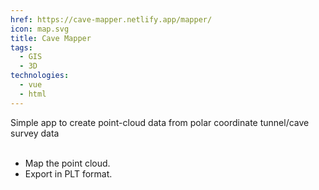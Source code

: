 ```yaml
---
href: https://cave-mapper.netlify.app/mapper/
icon: map.svg
title: Cave Mapper
tags:
  - GIS
  - 3D
technologies:
  - vue
  - html
---
```

Simple app to create point-cloud data from polar coordinate tunnel/cave survey data
<br></br>
 - Map the point cloud.
 - Export in PLT format.
